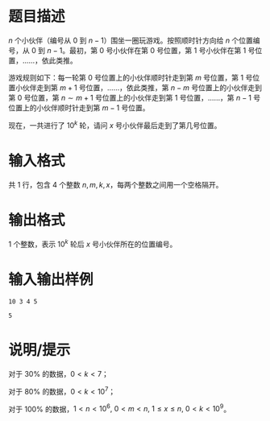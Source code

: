 # 题目描述

$n$ 个小伙伴（编号从 $0$ 到 $n-1$）围坐一圈玩游戏。按照顺时针方向给 $n$ 个位置编号，从 $0$ 到 $n-1$。最初，第 $0$ 号小伙伴在第 $0$ 号位置，第 $1$ 号小伙伴在第 $1$ 号位置，……，依此类推。

游戏规则如下：每一轮第 $0$ 号位置上的小伙伴顺时针走到第 $m$ 号位置，第 $1$ 号位置小伙伴走到第 $m+1$ 号位置，……，依此类推，第 $n-m$ 号位置上的小伙伴走到第 $0$ 号位置，第 $n \sim m+1$ 号位置上的小伙伴走到第 $1$ 号位置，……，第 $n-1$ 号位置上的小伙伴顺时针走到第 $m-1$ 号位置。

现在，一共进行了 ${10}^k$ 轮，请问 $x$ 号小伙伴最后走到了第几号位置。

# 输入格式

共 $1$ 行，包含 $4$ 个整数 $n,m,k,x$，每两个整数之间用一个空格隔开。

# 输出格式

$1$ 个整数，表示 ${10}^k$ 轮后 $x$ 号小伙伴所在的位置编号。

# 输入输出样例

```input1
10 3 4 5
```

```output1
5
```

# 说明/提示

对于 $30 \%$ 的数据，$0 < k < 7$；

对于 $80 \%$ 的数据，$0 < k < {10}^7$；

对于 $100 \%$ 的数据，$1 < n < {10}^6,~0 < m < n,~1 \leq x \leq n,~0 < k < {10}^9$。
